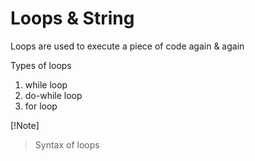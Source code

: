 # Loops & String
Loops are used to execute a piece of code again & again

Types of loops
1. while loop
2. do-while loop
3. for loop

[!Note]
> Syntax of loops
> 